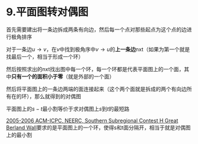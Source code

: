 # 9.平面图转对偶图

首先需要建出将一条边拆成两条有向边，然后每一个点对那些起点为这个点的边进行极角排序

对于一条边$u\rightarrow v$，在$v$中找到极角序中$v\rightarrow u$的**上一条边**nxt（如果为第一个就是找最后一个，相当于形成一个环）

然后按照求出的nxt找出图中每一个环，每一个环都是代表平面图上的一个面，其中**只有一个的面积小于零**（就是外部的一个面）

然后将平面图上的一条边两端的面连接起来（这个两个面就是拆成的两个有向边所有在的环），那么就得到的对偶图

平面图上的$s-t$最小割等价于求对偶图上$s$到$t$的最短路

[2005-2006 ACM-ICPC, NEERC, Southern Subregional Contest H Great Berland Wall](https://codeforces.com/gym/100765)要求的是平面图上的一个环，使得s和t面分隔开，相当于就是对偶图上的最小割